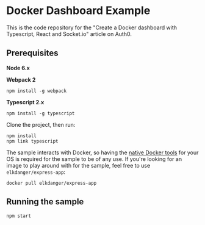 # Docker Dashboard Example

This is the code repository for the "Create a Docker dashboard with Typescript, React and Socket.io" article on Auth0.

## Prerequisites

**Node 6.x**

**Webpack 2**

```
npm install -g webpack
```

**Typescript 2.x**

```
npm install -g typescript
```

Clone the project, then run:

```
npm install
npm link typescript
```

The sample interacts with Docker, so having the [native Docker tools](https://www.docker.com/) for your OS is required for the sample to be of any use. If you're looking for an image to play around with for the sample, feel free to use `elkdanger/express-app`:

`docker pull elkdanger/express-app`

## Running the sample

```
npm start
```
